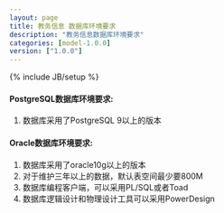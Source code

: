 ```yaml
---
layout: page
title: 教务信息 数据库环境要求
description: "教务信息数据库环境要求"
categories: [model-1.0.0]
version: ["1.0.0"]
---
```

{% include JB/setup %}

#### PostgreSQL数据库环境要求:
  1. 数据库采用了PostgreSQL 9以上的版本

#### Oracle数据库环境要求:

  1. 数据库采用了oracle10g以上的版本
  2. 对于维护三年以上的数据，默认表空间最少要800M
  3. 数据库编程客户端，可以采用PL/SQL或者Toad
  4. 数据库逻辑设计和物理设计工具可以采用PowerDesign